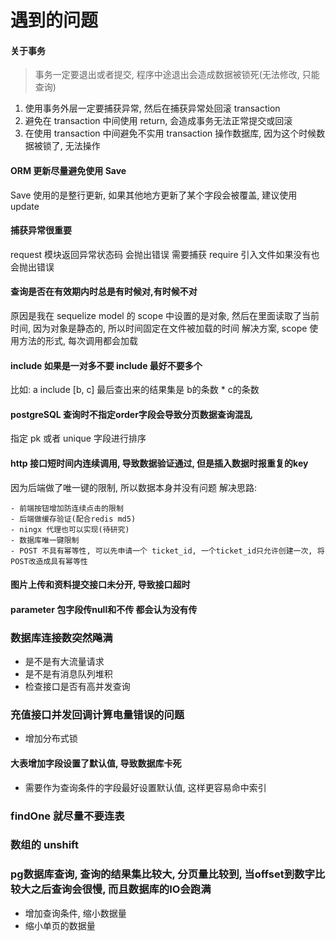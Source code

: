 # 遇到的问题

#### 关于事务
> 事务一定要退出或者提交, 程序中途退出会造成数据被锁死(无法修改, 只能查询)

1. 使用事务外层一定要捕获异常, 然后在捕获异常处回滚 transaction
2. 避免在 transaction 中间使用 return, 会造成事务无法正常提交或回滚
3. 在使用 transaction 中间避免不实用 transaction 操作数据库, 因为这个时候数据被锁了, 无法操作

#### ORM 更新尽量避免使用 Save
Save 使用的是整行更新, 如果其他地方更新了某个字段会被覆盖, 建议使用 update

#### 捕获异常很重要
request 模块返回异常状态码 会抛出错误  需要捕获
require 引入文件如果没有也会抛出错误

#### 查询是否在有效期内时总是有时候对,有时候不对
原因是我在 sequelize model 的 scope 中设置的是对象, 然后在里面读取了当前时间, 因为对象是静态的, 所以时间固定在文件被加载的时间
解决方案, scope 使用方法的形式, 每次调用都会加载

#### include 如果是一对多不要 include 最好不要多个
比如: a include [b, c] 最后查出来的结果集是 b的条数 * c的条数

#### postgreSQL 查询时不指定order字段会导致分页数据查询混乱
指定 pk 或者 unique 字段进行排序

#### http 接口短时间内连续调用, 导致数据验证通过, 但是插入数据时报重复的key
因为后端做了唯一键的限制, 所以数据本身并没有问题
解决思路:

    - 前端按钮增加防连续点击的限制
    - 后端做缓存验证(配合redis md5)
    - ningx 代理也可以实现(待研究)
    - 数据库唯一键限制
    - POST 不具有幂等性, 可以先申请一个 ticket_id, 一个ticket_id只允许创建一次, 将POST改造成具有幂等性

#### 图片上传和资料提交接口未分开, 导致接口超时


#### parameter 包字段传null和不传  都会认为没有传


### 数据库连接数突然飚满
- 是不是有大流量请求
- 是不是有消息队列堆积
- 检查接口是否有高并发查询

### 充值接口并发回调计算电量错误的问题
- 增加分布式锁

#### 大表增加字段设置了默认值, 导致数据库卡死
- 需要作为查询条件的字段最好设置默认值, 这样更容易命中索引

### findOne 就尽量不要连表

### 数组的 unshift

### pg数据库查询, 查询的结果集比较大, 分页量比较到, 当offset到数字比较大之后查询会很慢, 而且数据库的IO会跑满
- 增加查询条件, 缩小数据量
- 缩小单页的数据量